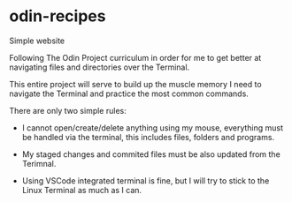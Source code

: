 # odin-recipes
Simple website

Following The Odin Project curriculum in order for me to get better at navigating files and directories over the Terminal.

This entire project will serve to build up the muscle memory I need to navigate the Terminal and practice the most common commands.

There are only two simple rules:

 - I cannot open/create/delete anything using my mouse, everything must be handled via the terminal, this includes files, folders and programs.

 - My staged changes and commited files must be also updated from the Terimnal.

 * Using VSCode integrated terminal is fine, but I will try to stick to the Linux Terminal as much as I can.